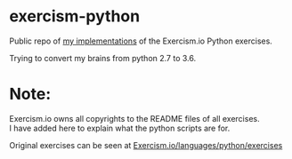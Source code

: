 # exercism-python
Public repo of [my implementations](http://exercism.io/unfo) of the Exercism.io Python exercises.

Trying to convert my brains from python 2.7 to 3.6.

# Note:
Exercism.io owns all copyrights to the README files of all exercises.   
I have added here to explain what the python scripts are for.

Original exercises can be seen at [Exercism.io/languages/python/exercises](http://exercism.io/languages/python/exercises)
